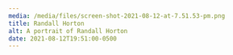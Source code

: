 ```yaml
---
media: /media/files/screen-shot-2021-08-12-at-7.51.53-pm.png
title: Randall Horton
alt: A portrait of Randall Horton
date: 2021-08-12T19:51:00-0500
---
```

